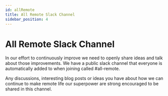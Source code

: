 ```yaml
---
id: allRemote
title: All Remote Slack Channel
sidebar_position: 4
---
```


# All Remote Slack Channel

In our effort to continuously improve we need to openly share ideas and talk about those improvements. We have a public slack channel that everyone is automatically added to when joining called #all-remote.

Any discussions, interesting blog posts or ideas you have about how we can continue to make remote life our superpower are strong encouraged to be shared in this channel.